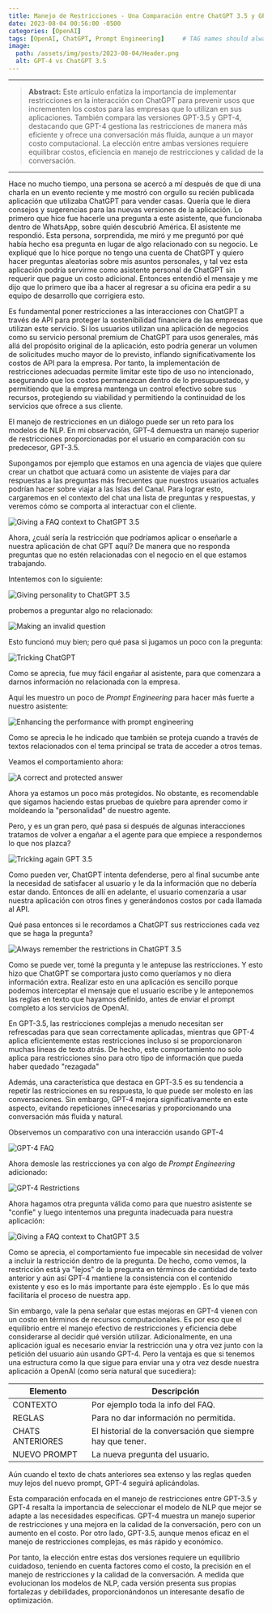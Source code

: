 ```yaml
---
title: Manejo de Restricciones - Una Comparación entre ChatGPT 3.5 y GPT-4
date: 2023-08-04 00:56:00 -0500
categories: [OpenAI]
tags: [OpenAI, ChatGPT, Prompt Engineering]     # TAG names should always be lowercase
image:
  path: /assets/img/posts/2023-08-04/Header.png
  alt: GPT-4 vs ChatGPT 3.5
---
```


---
>**Abstract:**
Este artículo enfatiza la importancia de implementar restricciones en la interacción con ChatGPT para prevenir usos que incrementen los costos para las empresas que lo utilizan en sus aplicaciones. También compara las versiones GPT-3.5 y GPT-4, destacando que GPT-4 gestiona las restricciones de manera más eficiente y ofrece una conversación más fluida, aunque a un mayor costo computacional. La elección entre ambas versiones requiere equilibrar costos, eficiencia en manejo de restricciones y calidad de la conversación.
---


Hace no mucho tiempo, una persona se acercó a mí después de que di una charla en un evento reciente y me mostró con orgullo su recién publicada aplicación que utilizaba ChatGPT para vender casas. Quería que le diera consejos y sugerencias para las nuevas versiones de la aplicación. Lo primero que hice fue hacerle una pregunta a este asistente, que funcionaba dentro de WhatsApp, sobre quién descubrió América. El asistente me respondió. Esta persona, sorprendida, me miró y me preguntó por qué había hecho esa pregunta en lugar de algo relacionado con su negocio. Le expliqué que lo hice porque no tengo una cuenta de ChatGPT y quiero hacer preguntas aleatorias sobre mis asuntos personales, y tal vez esta aplicación podría servirme como asistente personal de ChatGPT sin requerir que pague un costo adicional. Entonces entendió el mensaje y me dijo que lo primero que iba a hacer al regresar a su oficina era pedir a su equipo de desarrollo que corrigiera esto.

Es fundamental poner restricciones a las interacciones con ChatGPT a través de API para proteger la sostenibilidad financiera de las empresas que utilizan este servicio. Si los usuarios utilizan una aplicación de negocios como su servicio personal premium de ChatGPT para usos generales, más allá del propósito original de la aplicación, esto podría generar un volumen de solicitudes mucho mayor de lo previsto, inflando significativamente los costos de API para la empresa. Por tanto, la implementación de restricciones adecuadas permite limitar este tipo de uso no intencionado, asegurando que los costos permanezcan dentro de lo presupuestado, y permitiendo que la empresa mantenga un control efectivo sobre sus recursos, protegiendo su viabilidad y permitiendo la continuidad de los servicios que ofrece a sus cliente.

El manejo de restricciones en un diálogo puede ser un reto para los modelos de NLP. En mi observación, GPT-4 demuestra un manejo superior de restricciones proporcionadas por el usuario en comparación con su predecesor, GPT-3.5. 

Supongamos por ejemplo que estamos en una agencia de viajes que quiere crear un chatbot que actuará como un asistente de viajes para dar respuestas a las preguntas más frecuentes que nuestros usuarios actuales podrían hacer sobre viajar a las Islas del Canal. Para lograr esto, cargaremos en el contexto del chat una lista de preguntas y respuestas, y veremos cómo se comporta al interactuar con el cliente.

![Giving a FAQ context to ChatGPT 3.5](/assets/img/posts/2023-08-04/faq1.png)

Ahora, ¿cuál sería la restricción que podríamos aplicar o enseñarle a nuestra aplicación de chat GPT aquí? De manera que no responda preguntas que no estén relacionadas con el negocio en el que estamos trabajando.

Intentemos con lo siguiente:

![Giving personality to ChatGPT 3.5](/assets/img/posts/2023-08-04/faq2.png)

probemos a preguntar algo no relacionado:

![Making an invalid question](/assets/img/posts/2023-08-04/faq3.png)

Esto funcionó muy bien; pero qué pasa si jugamos un poco con la pregunta:

![Tricking ChatGPT](/assets/img/posts/2023-08-04/faq4.png)

Como se aprecia, fue muy fácil engañar al asistente, para que comenzara a darnos información no relacionada con la empresa.

Aquí les muestro un poco de *Prompt Engineering* para hacer más fuerte a nuestro asistente:

![Enhancing the performance with prompt engineering](/assets/img/posts/2023-08-04/faq5.png)

Como se aprecia le he indicado que también se proteja cuando a través de textos relacionados con el tema principal se trata de acceder a otros temas.

Veamos el comportamiento ahora:

![A correct and protected answer](/assets/img/posts/2023-08-04/faq6.png)

Ahora ya estamos un poco más protegidos. No obstante, es recomendable que sigamos haciendo estas pruebas de quiebre para aprender como ir moldeando la "personalidad" de nuestro agente.

Pero, y es un gran pero, qué pasa si después de algunas interacciones tratamos de volver a engañar a el agente para que empiece a respondernos lo que nos plazca?

![Tricking again GPT 3.5](/assets/img/posts/2023-08-04/faq7.png)

Como pueden ver, ChatGPT intenta defenderse, pero al final sucumbe ante la necesidad de satisfacer al usuario y le da la información que no debería estar dando. Entonces de allí en adelante, el usuario comenzaría a usar nuestra aplicación con otros fines y generándonos costos por cada llamada al API.

Qué pasa entonces si le recordamos a ChatGPT sus restricciones cada vez que se haga la pregunta?

![Always remember the restrictions in ChatGPT 3.5](/assets/img/posts/2023-08-04/faq8.png)

Como se puede ver, tomé la pregunta y le antepuse las restricciones. Y esto hizo que ChatGPT se comportara justo como queríamos y no diera información extra. Realizar esto en una aplicación es sencillo porque podemos interceptar el mensaje que el usuario escribe y le anteponemos las reglas en texto que hayamos definido, antes de enviar el prompt completo a los servicios de OpenAI.

En GPT-3.5, las restricciones complejas a menudo necesitan ser refrescadas para que sean correctamente aplicadas, mientras que GPT-4 aplica eficientemente estas restricciones incluso si se proporcionaron muchas líneas de texto atrás. De hecho, este comportamiento no solo aplica para restricciones sino para otro tipo de información que pueda haber quedado "rezagada"

Además, una característica que destaca en GPT-3.5 es su tendencia a repetir las restricciones en su respuesta, lo que puede ser molesto en las conversaciones. Sin embargo, GPT-4 mejora significativamente en este aspecto, evitando repeticiones innecesarias y proporcionando una conversación más fluida y natural.

Observemos un comparativo con una interacción usando GPT-4

![GPT-4 FAQ](/assets/img/posts/2023-08-04/faq9.png)

Ahora demosle las restricciones ya con algo de *Prompt Engineering* adicionado:

![GPT-4 Restrictions](/assets/img/posts/2023-08-04/faq10.png)

Ahora hagamos otra pregunta válida como para que nuestro asistente se "confíe" y luego intentemos una pregunta inadecuada para nuestra aplicación:

![Giving a FAQ context to ChatGPT 3.5](/assets/img/posts/2023-08-04/faq11.png)

Como se aprecia, el comportamiento fue impecable sin necesidad de volver a incluir la restricción dentro de la pregunta. De hecho, como vemos, la restricción está ya "lejos" de la pregunta en términos de cantidad de texto anterior y aún así GPT-4 mantiene la consistencia con el contenido existente y eso es lo más importante para éste ejempplo . Es lo que más facilitaría el proceso de nuestra app.

Sin embargo, vale la pena señalar que estas mejoras en GPT-4 vienen con un costo en términos de recursos computacionales. Es por eso que el equilibrio entre el manejo efectivo de restricciones y eficiencia debe considerarse al decidir qué versión utilizar. Adicionalmente, en una aplicación igual es necesario enviar la restricción una y otra vez junto con la petición del usuario aún usando GPT-4. Pero la ventaja es que si tenemos una estructura como la que sigue para enviar una y otra vez desde nuestra aplicación a OpenAI (como sería natural que sucediera):


| Elemento          | Descripción                                           |
|-------------------|-------------------------------------------------------|
| CONTEXTO          | Por ejemplo toda la info del FAQ.                    |
| REGLAS            | Para no dar información no permitida.                |
| CHATS ANTERIORES  | El historial de la conversación que siempre hay que tener.  |
| NUEVO PROMPT  | La nueva pregunta del usuario.                        |



Aún cuando el texto de chats anteriores sea extenso y las reglas queden muy lejos del nuevo prompt, GPT-4 seguirá aplicándolas.

Esta comparación enfocada en el manejo de restricciones entre GPT-3.5 y GPT-4 resalta la importancia de seleccionar el modelo de NLP que mejor se adapte a las necesidades específicas. GPT-4 muestra un manejo superior de restricciones y una mejora en la calidad de la conversación, pero con un aumento en el costo. Por otro lado, GPT-3.5, aunque menos eficaz en el manejo de restricciones complejas, es más rápido y económico.

Por tanto, la elección entre estas dos versiones requiere un equilibrio cuidadoso, teniendo en cuenta factores como el costo, la precisión en el manejo de restricciones y la calidad de la conversación. A medida que evolucionan los modelos de NLP, cada versión presenta sus propias fortalezas y debilidades, proporcionándonos un interesante desafío de optimización.